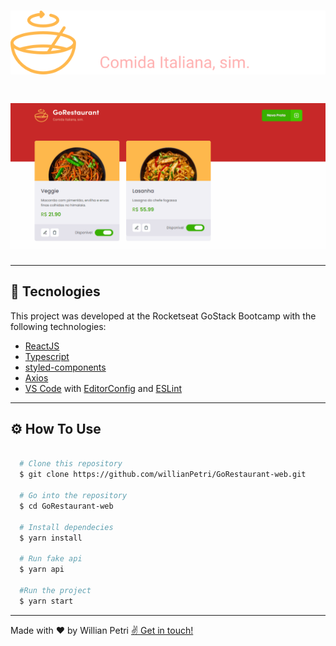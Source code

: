<h1 align="center">
  <img src="./src/assets/logo.svg">
</h1>

<h1>
  <img src="./public/github/goRestaurantWeb.gif">
</h1>

---

## 🚀 Tecnologies

This project was developed at the Rocketseat GoStack Bootcamp with the following technologies:

- [ReactJS](https://reactjs.org)
- [Typescript](https://www.typescriptlang.org/)
- [styled-components](https://styled-components.com/)
- [Axios](https://github.com/axios/axios)
- [VS Code](https://code.visualstudio.com/) with [EditorConfig](https://marketplace.visualstudio.com/items?itemName=EditorConfig.EditorConfig) and [ESLint](https://marketplace.visualstudio.com/items?itemName=dbaeumer.vscode-eslint)

---

## ⚙️ How To Use

```bash

  # Clone this repository
  $ git clone https://github.com/willianPetri/GoRestaurant-web.git

  # Go into the repository
  $ cd GoRestaurant-web

  # Install dependecies
  $ yarn install

  # Run fake api
  $ yarn api

  #Run the project
  $ yarn start
```

---

Made with ❤ by Willian Petri  [✌ Get in touch!](https://www.linkedin.com/in/willian-petri-84a935135/)
